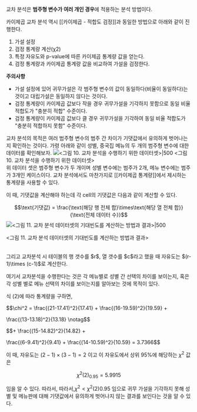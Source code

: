 교차 분석은 **범주형 변수가 여러 개인 경우**에 적용하는 분석 방법이다. 

카이제곱 교차 분석 역시 [[카이제곱 - 적합도 검정]]과 동일한 방법으로 아래와 같이 진행한다.
1.  가설 설정
2.  검정 통계량 계산(χ2)
3.  특정 자유도와 p-value에 따른 카이제곱 통계량 값을 얻는다.
4.  검정 통계량과 카이제곱 통계량 값을 비교하여 가설을 검정한다.

**주의사항**
-   가설 설정에 있어 귀무가설은 각 범주형 변수의 값이 동일하다(비율이 동일하다)는 것이고 대립가설은 동일하지 않다는 것이다.
-   검정 통계량이 카이제곱 값보다 작을 경우 귀무가설을 기각하지 못함으로 동일 비율 적합도가 "충분히 적합" 수준이다.
-   검정 통계량이 카이제곱 값보다 클 경우 귀무가설을 기각하여 동일 비율 적합도가 "충분히 적합하지 못함" 수준이다.

교차 분석의 목적은 여러 범주형 변수의 범주 간 차이가 기댓값에서 유의하게 벗어나는지 확인하는 것이다. 가령 아래와 같이 성별, 중국집 메뉴의 두 개의 범주형 변수에 대한 데이터를 확인해보자.
![<그림 10. 교차 분석을 수행하기 위한 데이터셋>|500](https://raw.githubusercontent.com/angeloyeo/angeloyeo.github.io/master/pics/2021-12-13-chi_square/pic10.png)
<그림 10. 교차 분석을 수행하기 위한 데이터셋>
<br>
위 데이터 셋은 범주형 변수가 두 개이며 성별 변수에는 범주가 2개, 메뉴 변수에는 범주가 3개인 케이스이다.
교차 분석에서도 마찬가지로 [[카이제곱 통계량]]에서 제시하는 통계량을 사용할 수 있다.

이 때, 기댓값을 계산해야 하는데 각 cell의 기댓값은 다음과 같이 계산할 수 있다.

$$\text{기댓값} = \frac{\text{해당 행 전체 합}\times\text{해당 열 전체 합}}{\text{전체 데이터 수}}$$
![<그림 11. 교차 분석 데이터셋의 기대빈도를 계산하는 방법과 결과>|500](https://raw.githubusercontent.com/angeloyeo/angeloyeo.github.io/master/pics/2021-12-13-chi_square/pic11.png)

<그림 11. 교차 분석 데이터셋의 기대빈도를 계산하는 방법과 결과>

<br>
그리고 교차분석 시 테이블의 행 갯수를 $r$, 열 갯수를 $c$라고 했을 때 자유도는 $(r-1)\times (c-1)$로 계산한다.

여기서 교차분석을 수행한다는 것은 각 메뉴별로 성별 간 선택의 차이를 보이는지, 혹은 각 성별 별로 메뉴 선택의 차이를 보이는지를 알아보는 것에 목적이 있다.

식 (2)에 따라 통계량을 구하면,

$$\chi^2 = \frac{(21-17.41)^2}{17.41} + \frac{(16-19.59)^2}{19.59} +

\frac{(13-13.18)^2}{13.18} \notag$$

$$+ \frac{(15-14.82)^2}{14.82} +

\frac{(6-9.41)^2}{9.41} + \frac{(14-10.59)^2}{10.59} = 3.7366$$

이 때, 자유도는 $(2-1)\times(3-1) = 2$ 이고 이 자유도에서 상위 95%에 해당하는 $\chi^2$ 값은

$$\chi^2(2)_{0.95} = 5.9915$$

임을 알 수 있다. 따라서, 따라서,$χ^2<χ^2(2)0.95$ 임으로 귀무 가설을 기각하지 못해 성별 및 메뉴판에 대해 기댓값에서 유의하게 벗어나지 않는 결과를 보인다는 것을 알 수 있다.